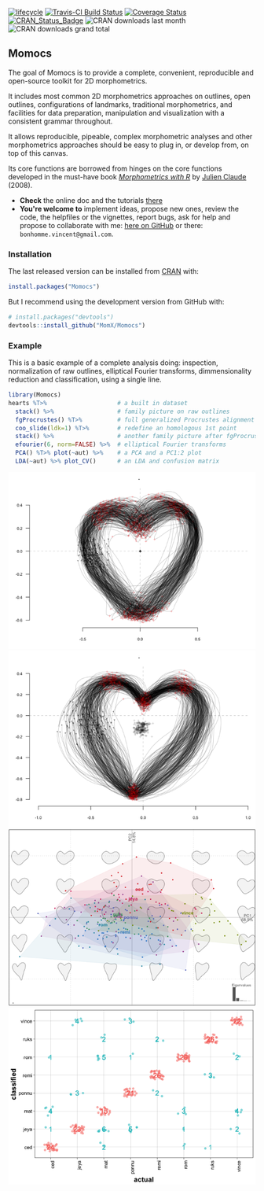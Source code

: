 
<!--README.md is generated from README.Rmd. Please edit that file -->
<!--Badges -->
[![lifecycle](https://img.shields.io/badge/lifecycle-maturing-blue.svg)](https://www.tidyverse.org/lifecycle/#maturing) [![Travis-CI Build Status](https://travis-ci.org/MomX/Momocs.svg?branch=master)](https://travis-ci.org/MomX/Momocs) [![Coverage Status](https://img.shields.io/codecov/c/MomX/Momocs/master.svg)](https://codecov.io/github/MomX/Momocs?branch=master) [![CRAN\_Status\_Badge](http://www.r-pkg.org/badges/version/Momocs)](http://cran.r-project.org/package=Momocs) ![CRAN downloads last month](http://cranlogs.r-pkg.org/badges/Momocs) ![CRAN downloads grand total](http://cranlogs.r-pkg.org/badges/grand-total/Momocs)

Momocs
------

The goal of Momocs is to provide a complete, convenient, reproducible and open-source toolkit for 2D morphometrics.

It includes most common 2D morphometrics approaches on outlines, open outlines, configurations of landmarks, traditional morphometrics, and facilities for data preparation, manipulation and visualization with a consistent grammar throughout.

It allows reproducible, pipeable, complex morphometric analyses and other morphometrics approaches should be easy to plug in, or develop from, on top of this canvas.

Its core functions are borrowed from hinges on the core functions developed in the must-have book *[Morphometrics with R](http://www.springer.com/statistics/life+sciences,+medicine+%26+health/book/978-0-387-77789-4)* by [Julien Claude](http://www.isem.univ-montp2.fr/recherche/equipes/biologie-du-developpement-et-evolution/personnel/claude-julien/) (2008).

-   **Check** the online doc and the tutorials [there](http://momx.github.io/Momocs/)
-   **You're welcome to** implement ideas, propose new ones, review the code, the helpfiles or the vignettes, report bugs, ask for help and propose to collaborate with me: [here on GitHub](https://github.com/MomX/Momocs/issues) or there: `bonhomme.vincent@gmail.com`.

### Installation

The last released version can be installed from [CRAN](https://CRAN.R-project.org/package=Momocs) with:

``` r
install.packages("Momocs")
```

But I recommend using the development version from GitHub with:

``` r
# install.packages("devtools")
devtools::install_github("MomX/Momocs")
```

<!--
## Features
__Matrices of xy-coordinates__
* ~100 generic tools like centering, scaling, rotating, calculating area, perimeter, etc. Full list with `apropos("coo_")`
* generic plotters: `coo_plot` and `g` (work in progress)

__Data acquisition + Babel__

* Outline extraction from black mask/silhouettes `.jpgs`
* Landmark definition on outlines (`def_ldk` or via [StereoMorph](https://github.com/aaronolsen/StereoMorph))
* Open curves digitization with bezier curves (via [StereoMorph](https://github.com/aaronolsen/StereoMorph))
* Import/Export from/to `.nts`, `.tps`, `PAST`, `.txt`, etc.

__Outline analysis__

* Elliptical Fourier analysis (`efourier`)
* Radii variation (`rfourier`)
* Radii variation - curvilinear abscissa (`sfourier`)
* Tangent Angle Fourier analysis (`tfourier`)

__Open-outlines__

* Natural (raw) polynomials (`npoly`)
* Orthogonal (Legendre) polynomials (`opoly`)
* Discrete Cosinus Transform (`dfourier`)
* `bezier` core functions

__Configuration of landmarks__

* Full Generalized Procrustes Adjustment (`fgProcrustes`)
* Sliding semi-landmarks (`fgsProcrustes`)

__Traditional morphometrics and global shape descriptors__

* Facilities for multivariate analysis (see `flowers`)
* A long list of shape scalars (eg. `coo_eccentricity`, `coo_rectilinearity`, etc.)

__Data handling__

* Easy data manipulation with `filter`, `select`, `slice`, `mutate` and other verbs ala [dplyr](https://github.com/hadley/dplyr/)
* New verbs useful for morphometrics such as `combine` and `chop`, to handle several 2D views
* Permutation methods to resample data (`perm`, `breed`)

__Multivariate analysis__

* Mean shape (groupwise) calculations (`mshapes`)
* Principal component analysis (`PCA`)
* Multivariate analysis of variance (`MANOVA` + pairwise testing `MANOVA_PW`)
* Linear discriminant analysis and screening (`LDA`)
* Hierarchical clustering (`CLUST`)
* K-means (`KMEANS`)

__Graphical methods__

* Family pictures and quick inspection of whole datasets (`stack` and `panel`)
* Some `ggplot2` plots, when useful (and convet Momocs' objects into `data.frames it with `as_df`)
* Morphological spaces for PCA
* Thin plate splines and variation around deformation grids


__Misc__

* Datasets for all types of data (`apodemus`, `bot`, `chaff`, `charring`, `flower`,  `hearts`, `molars`, `mosquito`, `mouse`, `oak`, `olea`, `shapes`, `trilo`, `wings`)
* [Shiny](http://shiny.rstudio.com/) demonstrators/helpers. See [Momecs](https://github.com/vbonhomme/Momecs/)
* [Online documentation](http://vbonhomme.github.io/Momocs/)
-->
### Example

This is a basic example of a complete analysis doing: inspection, normalization of raw outlines, elliptical Fourier transforms, dimmensionality reduction and classification, using a single line.

``` r
library(Momocs)
hearts %T>%                    # a built in dataset
  stack() %>%                  # family picture on raw outlines
  fgProcrustes() %T>%          # full generalized Procrustes alignment
  coo_slide(ldk=1) %T>%        # redefine an homologous 1st point
  stack() %>%                  # another family picture after fgProcrustes
  efourier(6, norm=FALSE) %>%  # elliptical Fourier transforms
  PCA() %T>% plot(~aut) %>%    # a PCA and a PC1:2 plot
  LDA(~aut) %>% plot_CV()      # an LDA and confusion matrix
```

![](README-example-1.png)![](README-example-2.png)![](README-example-3.png)![](README-example-4.png)

